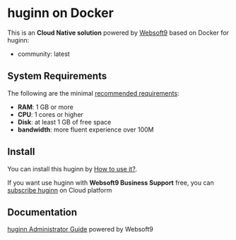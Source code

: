 # huginn on Docker  

This is an **Cloud Native solution** powered by [Websoft9](https://www.websoft9.com) based on Docker for huginn:

 - community:  latest


## System Requirements

The following are the minimal [recommended requirements](https://github.com/huginn/huginn):

* **RAM**: 1 GB or more
* **CPU**: 1 cores or higher
* **Disk**: at least 1 GB of free space
* **bandwidth**: more fluent experience over 100M  

## Install

You can install this huginn by [How to use it?](https://github.com/Websoft9/docker-library#how-to-use-it).   

If you want use huginn with **Websoft9 Business Support** free, you can [subscribe huginn](https://www.websoft9.com/apps) on Cloud platform

## Documentation

[huginn Administrator Guide](https://support.websoft9.com/docs/huginn) powered by Websoft9